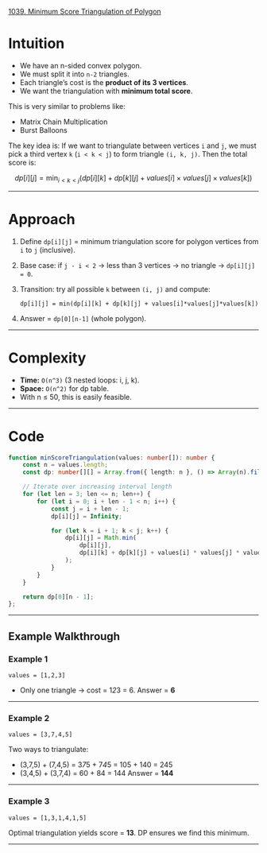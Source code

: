 [1039. Minimum Score Triangulation of Polygon](https://leetcode.com/problems/minimum-score-triangulation-of-polygon/)

# Intuition

* We have an n-sided convex polygon.
* We must split it into `n-2` triangles.
* Each triangle’s cost is the **product of its 3 vertices**.
* We want the triangulation with **minimum total score**.

This is very similar to problems like:

* Matrix Chain Multiplication
* Burst Balloons

The key idea is:
If we want to triangulate between vertices `i` and `j`, we must pick a third vertex `k` (`i < k < j`) to form triangle `(i, k, j)`.
Then the total score is:

$$
dp[i][j] = \min_{i < k < j} (dp[i][k] + dp[k][j] + values[i] \times values[j] \times values[k])
$$

---

# Approach

1. Define `dp[i][j]` = minimum triangulation score for polygon vertices from `i` to `j` (inclusive).
2. Base case: if `j - i < 2` → less than 3 vertices → no triangle → `dp[i][j] = 0`.
3. Transition: try all possible `k` between `(i, j)` and compute:

   ```
   dp[i][j] = min(dp[i][k] + dp[k][j] + values[i]*values[j]*values[k])
   ```
4. Answer = `dp[0][n-1]` (whole polygon).

---

# Complexity

* **Time:** `O(n^3)` (3 nested loops: i, j, k).
* **Space:** `O(n^2)` for dp table.
* With n ≤ 50, this is easily feasible.

---

# Code

```typescript
function minScoreTriangulation(values: number[]): number {
    const n = values.length;
    const dp: number[][] = Array.from({ length: n }, () => Array(n).fill(0));

    // Iterate over increasing interval length
    for (let len = 3; len <= n; len++) {
        for (let i = 0; i + len - 1 < n; i++) {
            const j = i + len - 1;
            dp[i][j] = Infinity;

            for (let k = i + 1; k < j; k++) {
                dp[i][j] = Math.min(
                    dp[i][j],
                    dp[i][k] + dp[k][j] + values[i] * values[j] * values[k]
                );
            }
        }
    }

    return dp[0][n - 1];
};

```

---

## Example Walkthrough

### Example 1

```
values = [1,2,3]
```

* Only one triangle → cost = 1*2*3 = 6.
  Answer = **6** 

---

### Example 2

```
values = [3,7,4,5]
```

Two ways to triangulate:

* (3,7,5) + (7,4,5) = 3*7*5 + 7*4*5 = 105 + 140 = 245
* (3,4,5) + (3,7,4) = 60 + 84 = 144
  Answer = **144**

---

### Example 3

```
values = [1,3,1,4,1,5]
```

Optimal triangulation yields score = **13**.
DP ensures we find this minimum.

---
